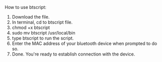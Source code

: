 How to use btscript:

1) Download the file.
2) In terminal, cd to btscript file.
3) chmod +x btscript
4) sudo mv btscript /usr/local/bin
5) type btscript to run the script.
6) Enter the MAC address of your bluetooth device when prompted to do so.
7) Done. You're ready to establish connection with the device.
